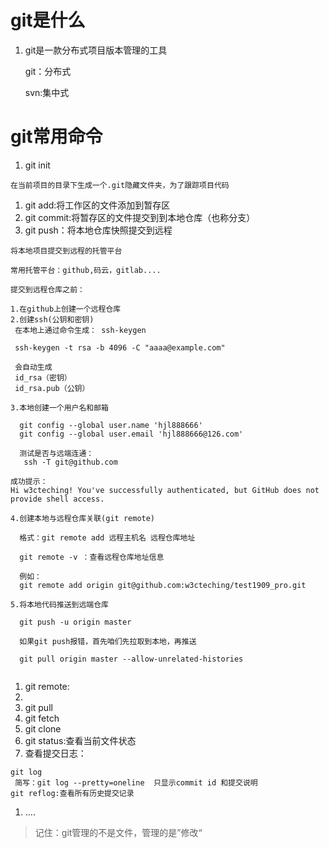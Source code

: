 

# git是什么

1. git是一款分布式项目版本管理的工具

    git：分布式

    svn:集中式

# git常用命令

1. git init

```
在当前项目的目录下生成一个.git隐藏文件夹，为了跟踪项目代码
```



1. git add:将工作区的文件添加到暂存区
2. git commit:将暂存区的文件提交到到本地仓库（也称分支）
3. git push：将本地仓库快照提交到远程

```3.
将本地项目提交到远程的托管平台

常用托管平台：github,码云，gitlab....

提交到远程仓库之前：

1.在github上创建一个远程仓库
2.创建ssh(公钥和密钥)
 在本地上通过命令生成： ssh-keygen
 
 ssh-keygen -t rsa -b 4096 -C "aaaa@example.com"
 
 会自动生成 
 id_rsa（密钥）      
 id_rsa.pub（公钥）
 
3.本地创建一个用户名和邮箱

  git config --global user.name 'hjl888666'
  git config --global user.email 'hjl888666@126.com'
  
  测试是否与远端连通：
   ssh -T git@github.com
   
成功提示：   
Hi w3cteching! You've successfully authenticated, but GitHub does not provide shell access.
  
4.创建本地与远程仓库关联(git remote)

  格式：git remote add 远程主机名 远程仓库地址
  
  git remote -v ：查看远程仓库地址信息
  
  例如：
  git remote add origin git@github.com:w3cteching/test1909_pro.git

5.将本地代码推送到远端仓库

  git push -u origin master
  
  如果git push报错，首先咱们先拉取到本地，再推送
  
  git pull origin master --allow-unrelated-histories
   

```



1. git remote:
2. 
3. git pull
4. git fetch
5. git clone
6. git status:查看当前文件状态
7. 查看提交日志：

```
git log  
 简写：git log --pretty=oneline  只显示commit id 和提交说明
git reflog:查看所有历史提交记录
```



1. ....



> 记住：git管理的不是文件，管理的是”修改“